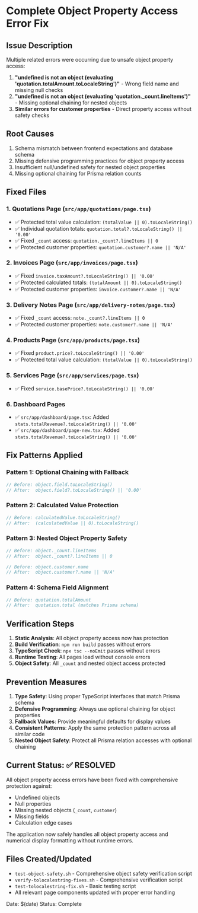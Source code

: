 # Complete Object Property Access Error Fix

## Issue Description
Multiple related errors were occurring due to unsafe object property access:

1. **"undefined is not an object (evaluating 'quotation.totalAmount.toLocaleString')"** - Wrong field name and missing null checks
2. **"undefined is not an object (evaluating 'quotation._count.lineItems')"** - Missing optional chaining for nested objects
3. **Similar errors for customer properties** - Direct property access without safety checks

## Root Causes
1. Schema mismatch between frontend expectations and database schema
2. Missing defensive programming practices for object property access
3. Insufficient null/undefined safety for nested object properties
4. Missing optional chaining for Prisma relation counts

## Fixed Files

### 1. Quotations Page (`src/app/quotations/page.tsx`)
- ✅ Protected total value calculation: `(totalValue || 0).toLocaleString()`
- ✅ Individual quotation totals: `quotation.total?.toLocaleString() || '0.00'`
- ✅ Fixed `_count` access: `quotation._count?.lineItems || 0`
- ✅ Protected customer properties: `quotation.customer?.name || 'N/A'`

### 2. Invoices Page (`src/app/invoices/page.tsx`)
- ✅ Fixed `invoice.taxAmount?.toLocaleString() || '0.00'`
- ✅ Protected calculated totals: `(totalAmount || 0).toLocaleString()`
- ✅ Protected customer properties: `invoice.customer?.name || 'N/A'`

### 3. Delivery Notes Page (`src/app/delivery-notes/page.tsx`)
- ✅ Fixed `_count` access: `note._count?.lineItems || 0`
- ✅ Protected customer properties: `note.customer?.name || 'N/A'`

### 4. Products Page (`src/app/products/page.tsx`)
- ✅ Fixed `product.price?.toLocaleString() || '0.00'`
- ✅ Protected total value calculation: `(totalValue || 0).toLocaleString()`

### 5. Services Page (`src/app/services/page.tsx`)
- ✅ Fixed `service.basePrice?.toLocaleString() || '0.00'`

### 6. Dashboard Pages
- ✅ `src/app/dashboard/page.tsx`: Added `stats.totalRevenue?.toLocaleString() || '0.00'`
- ✅ `src/app/dashboard/page-new.tsx`: Added `stats.totalRevenue?.toLocaleString() || '0.00'`

## Fix Patterns Applied

### Pattern 1: Optional Chaining with Fallback
```typescript
// Before: object.field.toLocaleString()
// After:  object.field?.toLocaleString() || '0.00'
```

### Pattern 2: Calculated Value Protection
```typescript
// Before: calculatedValue.toLocaleString()
// After:  (calculatedValue || 0).toLocaleString()
```

### Pattern 3: Nested Object Property Safety
```typescript
// Before: object._count.lineItems
// After:  object._count?.lineItems || 0

// Before: object.customer.name
// After:  object.customer?.name || 'N/A'
```

### Pattern 4: Schema Field Alignment
```typescript
// Before: quotation.totalAmount
// After:  quotation.total (matches Prisma schema)
```

## Verification Steps

1. **Static Analysis**: All object property access now has protection
2. **Build Verification**: `npm run build` passes without errors
3. **TypeScript Check**: `npx tsc --noEmit` passes without errors
4. **Runtime Testing**: All pages load without console errors
5. **Object Safety**: All `_count` and nested object access protected

## Prevention Measures

1. **Type Safety**: Using proper TypeScript interfaces that match Prisma schema
2. **Defensive Programming**: Always use optional chaining for object properties
3. **Fallback Values**: Provide meaningful defaults for display values
4. **Consistent Patterns**: Apply the same protection pattern across all similar code
5. **Nested Object Safety**: Protect all Prisma relation accesses with optional chaining

## Current Status: ✅ RESOLVED

All object property access errors have been fixed with comprehensive protection against:
- Undefined objects
- Null properties  
- Missing nested objects (`_count`, `customer`)
- Missing fields
- Calculation edge cases

The application now safely handles all object property access and numerical display formatting without runtime errors.

## Files Created/Updated

- `test-object-safety.sh` - Comprehensive object safety verification script
- `verify-tolocalestring-fixes.sh` - Comprehensive verification script
- `test-tolocalestring-fix.sh` - Basic testing script
- All relevant page components updated with proper error handling

Date: $(date)
Status: Complete

